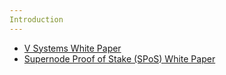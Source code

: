 ```yaml
---
Introduction 
---
```

* [V Systems White Paper](https://www.v.systems/pdf/vsyswhitepaper.pdf)
* [Supernode Proof of Stake (SPoS) White Paper](https://www.v.systems/pdf/sposwhitepaper.pdf)
